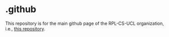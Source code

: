 # .github
This repository is for the main github page of the RPL-CS-UCL organization, i.e., [this repository](https://github.com/RPL-CS-UCL).

